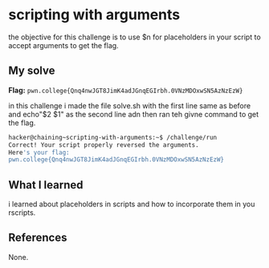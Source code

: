 # scripting with arguments
the objective for this challenge is to use $n for placeholders in your script to accept arguments to get the flag.

## My solve
**Flag:** `pwn.college{Qnq4nwJGT8JimK4adJGnqEGIrbh.0VNzMDOxwSN5AzNzEzW}`

in this challenge i made the file solve.sh with the first line same as before and echo"$2 $1" as the second line adn then ran teh givne command to get the flag.
```bash
hacker@chaining~scripting-with-arguments:~$ /challenge/run
Correct! Your script properly reversed the arguments.
Here's your flag:
pwn.college{Qnq4nwJGT8JimK4adJGnqEGIrbh.0VNzMDOxwSN5AzNzEzW}
```

## What I learned
i learned about placeholders in scripts and how to incorporate them in you rscripts.

## References 
None.
